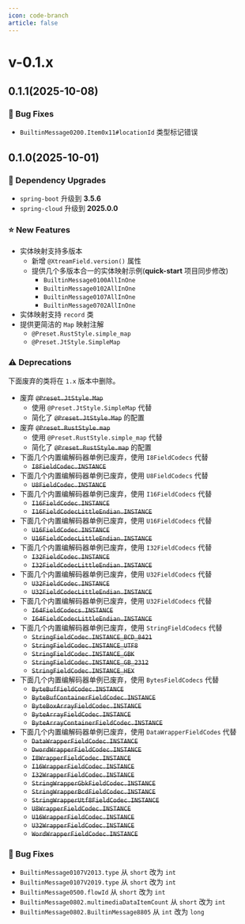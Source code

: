 ```yaml
---
icon: code-branch
article: false
---
```


# v-0.1.x

## 0.1.1(2025-10-08)

### 🐞 Bug Fixes

- `BuiltinMessage0200.Item0x11#locationId` 类型标记错误

## 0.1.0(2025-10-01)

### 🔨 Dependency Upgrades

- `spring-boot` 升级到 **3.5.6**
- `spring-cloud` 升级到 **2025.0.0**

### ⭐ New Features

- 实体映射支持多版本
    - 新增 `@XtreamField.version()` 属性
    - 提供几个多版本合一的实体映射示例(**quick-start** 项目同步修改)
        - `BuiltinMessage0100AllInOne`
        - `BuiltinMessage0102AllInOne`
        - `BuiltinMessage0107AllInOne`
        - `BuiltinMessage0702AllInOne`
- 实体映射支持 `record` 类
- 提供更简洁的 `Map` 映射注解
    - `@Preset.RustStyle.simple_map`
    - `@Preset.JtStyle.SimpleMap`

### ⚠️ Deprecations

下面废弃的类将在 `1.x` 版本中删除。

- 废弃 ~~`@Preset.JtStyle.Map`~~
    - 使用 `@Preset.JtStyle.SimpleMap` 代替
    - 简化了 ~~`@Preset.JtStyle.Map`~~ 的配置
- 废弃 ~~`@Preset.RustStyle.map`~~
    - 使用 `@Preset.RustStyle.simple_map` 代替
    - 简化了 ~~`@Preset.RustStyle.map`~~ 的配置
- 下面几个内置编解码器单例已废弃，使用 `I8FieldCodecs` 代替
    - ~~`I8FieldCodec.INSTANCE`~~
- 下面几个内置编解码器单例已废弃，使用 `U8FieldCodecs` 代替
    - ~~`U8FieldCodec.INSTANCE`~~
- 下面几个内置编解码器单例已废弃，使用 `I16FieldCodecs` 代替
    - ~~`I16FieldCodec.INSTANCE`~~
    - ~~`I16FieldCodecLittleEndian.INSTANCE`~~
- 下面几个内置编解码器单例已废弃，使用 `U16FieldCodecs` 代替
    - ~~`U16FieldCodec.INSTANCE`~~
    - ~~`U16FieldCodecLittleEndian.INSTANCE`~~
- 下面几个内置编解码器单例已废弃，使用 `I32FieldCodecs` 代替
    - ~~`I32FieldCodec.INSTANCE`~~
    - ~~`I32FieldCodecLittleEndian.INSTANCE`~~
- 下面几个内置编解码器单例已废弃，使用 `U32FieldCodecs` 代替
    - ~~`U32FieldCodec.INSTANCE`~~
    - ~~`U32FieldCodecLittleEndian.INSTANCE`~~
- 下面几个内置编解码器单例已废弃，使用 `U32FieldCodecs` 代替
    - ~~`I64FieldCodecs.INSTANCE`~~
    - ~~`I64FieldCodecLittleEndian.INSTANCE`~~
- 下面几个内置编解码器单例已废弃，使用 `StringFieldCodecs` 代替
    - ~~`StringFieldCodec.INSTANCE_BCD_8421`~~
    - ~~`StringFieldCodec.INSTANCE_UTF8`~~
    - ~~`StringFieldCodec.INSTANCE_GBK`~~
    - ~~`StringFieldCodec.INSTANCE_GB_2312`~~
    - ~~`StringFieldCodec.INSTANCE_HEX`~~
- 下面几个内置编解码器单例已废弃，使用 `BytesFieldCodecs` 代替
    - ~~`ByteBufFieldCodec.INSTANCE`~~
    - ~~`ByteBufContainerFieldCodec.INSTANCE`~~
    - ~~`ByteBoxArrayFieldCodec.INSTANCE`~~
    - ~~`ByteArrayFieldCodec.INSTANCE`~~
    - ~~`ByteArrayContainerFieldCodec.INSTANCE`~~
- 下面几个内置编解码器单例已废弃，使用 `DataWrapperFieldCodes` 代替
    - ~~`DataWrapperFieldCodec.INSTANCE`~~
    - ~~`DwordWrapperFieldCodec.INSTANCE`~~
    - ~~`I8WrapperFieldCodec.INSTANCE`~~
    - ~~`I16WrapperFieldCodec.INSTANCE`~~
    - ~~`I32WrapperFieldCodec.INSTANCE`~~
    - ~~`StringWrapperGbkFieldCodec.INSTANCE`~~
    - ~~`StringWrapperBcdFieldCodec.INSTANCE`~~
    - ~~`StringWrapperUtf8FieldCodec.INSTANCE`~~
    - ~~`U8WrapperFieldCodec.INSTANCE`~~
    - ~~`U16WrapperFieldCodec.INSTANCE`~~
    - ~~`U32WrapperFieldCodec.INSTANCE`~~
    - ~~`WordWrapperFieldCodec.INSTANCE`~~

### 🐞 Bug Fixes

- `BuiltinMessage0107V2013.type` 从 `short` 改为 `int`
- `BuiltinMessage0107V2019.type` 从 `short` 改为 `int`
- `BuiltinMessage0500.flowId` 从 `short` 改为 `int`
- `BuiltinMessage0802.multimediaDataItemCount` 从 `short` 改为 `int`
- `BuiltinMessage0802.BuiltinMessage8805` 从 `int` 改为 `long`
